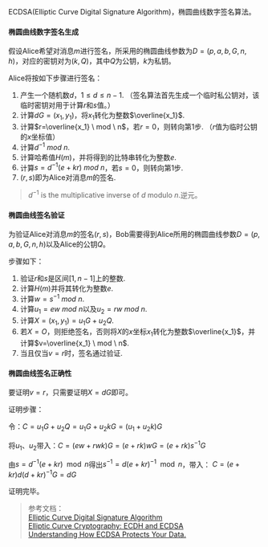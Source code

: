 ECDSA(Elliptic Curve Digital Signature Algorithm)，椭圆曲线数字签名算法。

#### 椭圆曲线数字签名生成
假设Alice希望对消息$m$进行签名，所采用的椭圆曲线参数为$D=(p,a,b,G,n,h)$，对应的密钥对为$(k,Q)$，其中$Q$为公钥，$k$为私钥。

Alice将按如下步骤进行签名：

1. 产生一个随机数$d$，$1 \leq d \leq n-1$.              （签名算法首先生成一个临时私公钥对，该临时密钥对用于计算$r$和$s$值。）
2. 计算$dG=(x_1,y_1)$，将$x_1$转化为整数$\overline{x_1}$. 
3. 计算$r=\overline{x_1} \ mod \  n$，若$r=0$，则转向第1步.     （$r$值为临时公钥的$x$坐标值）
4. 计算$d^{-1} \ mod \ n$.
5. 计算哈希值$H(m)$，并将得到的比特串转化为整数$e$.
6. 计算$s=d^{-1}(e+kr) \ mod \ n$，若$s=0$，则转向第1步.
7. $(r,s)$即为Alice对消息$m$的签名.

>$d^{-1}$ is the multiplicative inverse of $d$ modulo $n$.逆元。

#### 椭圆曲线签名验证
为验证Alice对消息$m$的签名$(r,s)$，Bob需要得到Alice所用的椭圆曲线参数$D=(p,a,b,G,n,h)$以及Alice的公钥$Q$。

步骤如下：
1. 验证$r$和$s$是区间$[1,n-1]$上的整数.
2. 计算$H(m)$并将其转化为整数$e$.
3. 计算$w=s^{-1} \ mod \ n$.
4. 计算$u_1=ew \ mod \ n$以及$u_2=rw \ mod \ n$.
5. 计算$X=(x_1,y_1)=u_1G+u_2Q$.
6. 若$X=O$，则拒绝签名，否则将$X$的$x$坐标$x_1$转化为整数$\overline{x_1}$，并计算$v=\overline{x_1} \ mod \ n$.
7. 当且仅当$v=r$时，签名通过验证.

#### 椭圆曲线签名正确性
要证明$v=r$，只需要证明$X=dG$即可。

证明步骤：

令：$C=u_1G + u_2Q = u_1G+u_2kG=(u_1+u_2k)G$

将$u_1$、$u_2$带入：$C=(ew+rwk)G=(e+rk)wG=(e+rk)s^{-1}G$

由$s=d^{-1}(e+kr) \mod  n$得出$s^{-1}=d(e+kr)^{-1} \mod n$，带入：
$C=(e+kr)d(d+kr)^{-1}G = dG$

证明完毕。


>参考文档：     
[Elliptic Curve Digital Signature Algorithm
](https://en.wikipedia.org/wiki/Elliptic_Curve_Digital_Signature_Algorithm)     
[Elliptic Curve Cryptography: ECDH and ECDSA](https://andrea.corbellini.name/2015/05/30/elliptic-curve-cryptography-ecdh-and-ecdsa/)   
[Understanding How ECDSA Protects Your Data.](https://www.instructables.com/id/Understanding-how-ECDSA-protects-your-data/)        